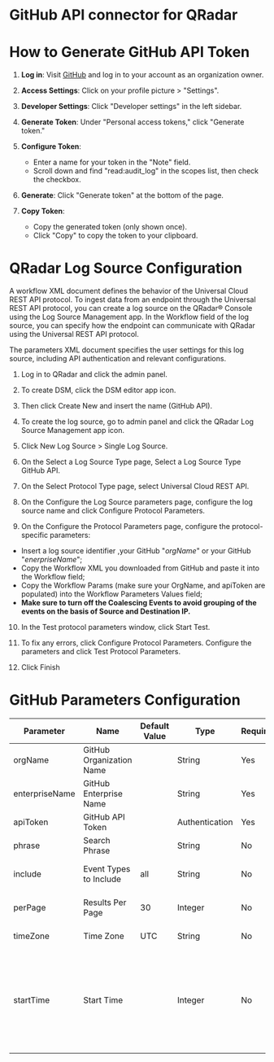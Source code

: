 # GitHub API connector for QRadar

# How to Generate GitHub API Token
1. **Log in**: Visit [GitHub](https://github.com/) and log in to your account as an organization owner.

2. **Access Settings**: Click on your profile picture > "Settings".

3. **Developer Settings**: Click "Developer settings" in the left sidebar.

4. **Generate Token**: Under "Personal access tokens," click "Generate token."

5. **Configure Token**:
   - Enter a name for your token in the "Note" field.
   - Scroll down and find "read:audit_log" in the scopes list, then check the checkbox.

6. **Generate**: Click "Generate token" at the bottom of the page.

7. **Copy Token**:
   - Copy the generated token (only shown once).
   - Click "Copy" to copy the token to your clipboard.

# QRadar Log Source Configuration
A workflow XML document defines the behavior of the Universal Cloud REST API protocol. To ingest data from an endpoint through the Universal REST API protocol, you can create a log source on the QRadar® Console using the Log Source Management app. In the Workflow field of the log source, you can specify how the endpoint can communicate with QRadar using the Universal REST API protocol.

The parameters XML document specifies the user settings for this log source, including API authentication and relevant configurations.

1. Log in to QRadar and click the admin panel.

2. To create DSM, click the DSM editor app icon.

3. Then click Create New and insert the name (GitHub API).

4. To create the log source, go to admin panel and click the QRadar Log Source Management app icon.

5. Click New Log Source > Single Log Source.

6. On the Select a Log Source Type page, Select a Log Source Type GitHub API.

7. On the Select Protocol Type page, select Universal Cloud REST API.

8. On the Configure the Log Source parameters page, configure the log source name and click Configure Protocol Parameters.

9. On the Configure the Protocol Parameters page, configure the protocol-specific parameters:
 - Insert a log source identifier ,your GitHub "*orgName*" or your GitHub "*enerpriseName*";
 - Copy the Workflow XML you downloaded from GitHub and paste it into the Workflow field;
 - Copy the Workflow Params (make sure your OrgName, and apiToken are populated) into the Workflow Parameters Values field;
 - **Make sure to turn off the Coalescing Events to avoid grouping of the events on the basis of Source and Destination IP.**

10. In the Test protocol parameters window, click Start Test.

11. To fix any errors, click Configure Protocol Parameters. Configure the parameters and click Test Protocol Parameters.

12. Click Finish

# GitHub Parameters Configuration
| Parameter   | Name                  | Default Value          | Type           | Required | Description                                       |
| ----------- | --------------------- | ---------------------- | -------------- | -------- | ------------------------------------------------- |
| orgName     | GitHub Organization Name  |      | String         | Yes            | GitHub Organization Name.                        |
| enterpriseName     | GitHub Enterprise Name  |      | String         | Yes            | GitHub Enterprise Name.                        |
| apiToken    | GitHub API Token      |          | Authentication | Yes            | GitHub API token for QRadar.                     |
| phrase      | Search Phrase         |          | String         | No             | A search phrase.                                 |
| include     | Event Types to Include| all      | String         | No             | The event types to include: web, git, all.       |
| perPage     | Results Per Page      | 30       | Integer        | No             | Number of results per page (max 100).           |
| timeZone    | Time Zone             | UTC      | String         | No             | Time zone selection.                             |
| startTime   | Start Time            |          | Integer        | No             | Specify the start time to retrieve logs from. Provide the time in epoch time with milliseconds (e.g., 1693309396000). The default is logs from the past 1 hour.                             |
